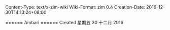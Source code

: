 Content-Type: text/x-zim-wiki
Wiki-Format: zim 0.4
Creation-Date: 2016-12-30T14:13:24+08:00

====== Ambari ======
Created 星期五 30 十二月 2016

